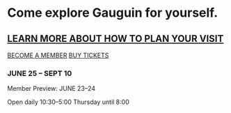 # Come explore Gauguin for yourself.
## [LEARN MORE ABOUT HOW TO PLAN YOUR VISIT](http://www.artic.edu/visit)

[BECOME A MEMBER](http://www.artic.edu)
[BUY TICKETS](http://www.artic.edu)

### JUNE 25 – SEPT 10

Member Preview: JUNE 23–24

Open daily 10:30–5:00
Thursday until 8:00
